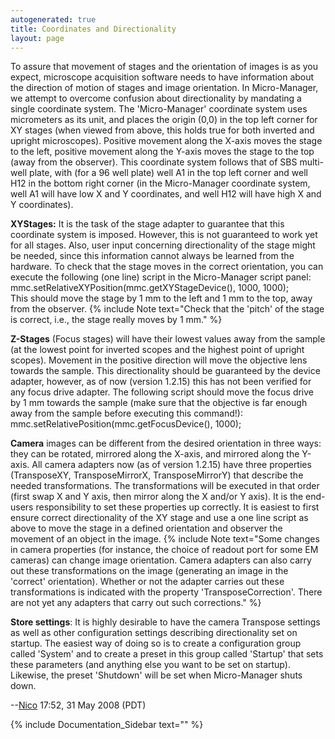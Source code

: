 ```yaml
---
autogenerated: true
title: Coordinates and Directionality
layout: page
---
```


To assure that movement of stages and the orientation of images is as
you expect, microscope acquisition software needs to have information
about the direction of motion of stages and image orientation. In
Micro-Manager, we attempt to overcome confusion about directionality by
mandating a single coordinate system. The 'Micro-Manager' coordinate
system uses micrometers as its unit, and places the origin (0,0) in the
top left corner for XY stages (when viewed from above, this holds true
for both inverted and upright microscopes). Positive movement along the
X-axis moves the stage to the left, positive movement along the Y-axis
moves the stage to the top (away from the observer). This coordinate
system follows that of SBS multi-well plate, with (for a 96 well plate)
well A1 in the top left corner and well H12 in the bottom right corner
(in the Micro-Manager coordinate system, well A1 will have low X and Y
coordinates, and well H12 will have high X and Y coordinates).

**XYStages:** It is the task of the stage adapter to guarantee that this
coordinate system is imposed. However, this is not guaranteed to work
yet for all stages. Also, user input concerning directionality of the
stage might be needed, since this information cannot always be learned
from the hardware. To check that the stage moves in the correct
orientation, you can execute the following (one line) script in the
Micro-Manager script panel:  
mmc.setRelativeXYPosition(mmc.getXYStageDevice(), 1000, 1000);  
This should move the stage by 1 mm to the left and 1 mm to the top, away
from the observer.
{% include Note text="Check that the 'pitch' of the stage is correct, i.e., the stage really moves by 1 mm." %}

**Z-Stages** (Focus stages) will have their lowest values away from the
sample (at the lowest point for inverted scopes and the highest point of
upright scopes). Movement in the positive direction will move the
objective lens towards the sample. This directionality should be
guaranteed by the device adapter, however, as of now (version 1.2.15)
this has not been verified for any focus drive adapter. The following
script should move the focus drive by 1 mm towards the sample (make sure
that the objective is far enough away from the sample before executing
this command!):  
mmc.setRelativePosition(mmc.getFocusDevice(), 1000);

**Camera** images can be different from the desired orientation in three
ways: they can be rotated, mirrored along the X-axis, and mirrored along
the Y-axis. All camera adapters now (as of version 1.2.15) have three
properties (TransposeXY, TransposeMirrorX, TransposeMirrorY) that
describe the needed transformations. The transformations will be
executed in that order (first swap X and Y axis, then mirror along the X
and/or Y axis). It is the end-users responsibility to set these
properties up correctly. It is easiest to first ensure correct
directionality of the XY stage and use a one line script as above to
move the stage in a defined orientation and observer the movement of an
object in the image.
{% include Note text="Some changes in camera properties (for instance, the choice of readout port for some EM cameras) can change image orientation.  Camera adapters can also carry out these transformations on the image (generating an image in the 'correct' orientation).  Whether or not the adapter carries out these transformations is indicated with the property 'TransposeCorrection'.  There are not yet any adapters that carry out such corrections." %}

**Store settings**: It is highly desirable to have the camera Transpose
settings as well as other configuration settings describing
directionality set on startup. The easiest way of doing so is to create
a configuration group called 'System' and to create a preset in this
group called 'Startup' that sets these parameters (and anything else you
want to be set on startup). Likewise, the preset 'Shutdown' will be set
when Micro-Manager shuts down.

--[Nico](User:Nico "wikilink") 17:52, 31 May 2008 (PDT)

{% include Documentation_Sidebar text="" %}
